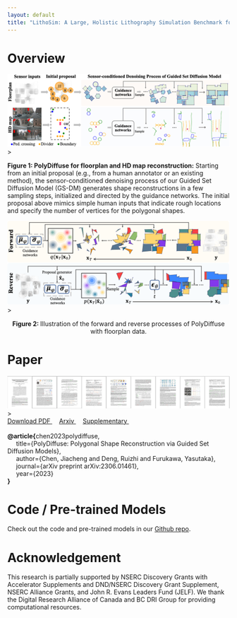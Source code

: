 ```yaml
---
layout: default
title: "LithoSim: A Large, Holistic Lithography Simulation Benchmark for AI-Driven Semiconductor Manufacturing"
---
```

# Overview

<div>
	<img width="900" src="assets/img/teaser.png" class="center"> 
</div>>
<p>
<strong>Figure 1: PolyDiffuse for floorplan and HD map reconstruction:</strong> Starting from an initial proposal (e.g., from a human annotator or an existing method), the sensor-conditioned denoising process of our Guided Set Diffusion Model (GS-DM) generates shape reconstructions in a few sampling steps, initialized and directed by the guidance networks. The initial proposal above mimics simple human inputs that indicate rough locations and specify the number of vertices  for the polygonal shapes.
</p>

<div>
	<img width="900" src="assets/img/method_figure.png" class="center"> 
</div>>

<p style="text-align:center">
	<strong> Figure 2: </strong>Illustration of the forward and reverse processes of PolyDiffuse with floorplan data.
</p>

# Paper

<div>
	<a href=".">
	<img class="thumbnail" src="assets/img/thumbnail.png"> 
	</a>
</div>>

<div class="text-center">
	<a href="assets/paper.pdf"> Download PDF </a>     <a href="https://arxiv.org/abs/2306.01461"> Arxiv </a>     <a href="assets/supp.pdf"> Supplementary </a>     
	<!-- <a href="assets/poster.pdf"> Poster </a> -->
</div>

<br>
<div class="bibtex-box">
	<strong>@article{</strong>chen2023polydiffuse,
	<br>
	     title={PolyDiffuse: Polygonal Shape Reconstruction via Guided Set Diffusion Models}, 
	<br> 
	     author={Chen, Jiacheng and Deng, Ruizhi and Furukawa, Yasutaka},
	<br> 
	     journal={arXiv preprint arXiv:2306.01461},
	<br> 
	     year={2023}<br><strong>}</strong>
</div>

# Code / Pre-trained Models

Check out the code and pre-trained models in our [Github repo](https://github.com/woodfrog/poly-diffuse).

# Acknowledgement

This research is partially supported by NSERC Discovery Grants with Accelerator Supplements and DND/NSERC Discovery Grant Supplement, NSERC Alliance Grants, and John R. Evans Leaders Fund (JELF). We thank the Digital Research Alliance of Canada and BC DRI Group for providing computational resources.
